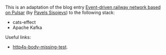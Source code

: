 This is an adaptation of the blog entry [Event-driven railway network based on Pulsar](https://scala.monster/train-station/) (by [Pavels Sisojevs](https://github.com/psisoyev)) to the following stack:
* cats-effect
* Apache Kafka

Useful links:
* [http4s-body-missing-test](https://github.com/bastewart/http4s-body-missing-test).